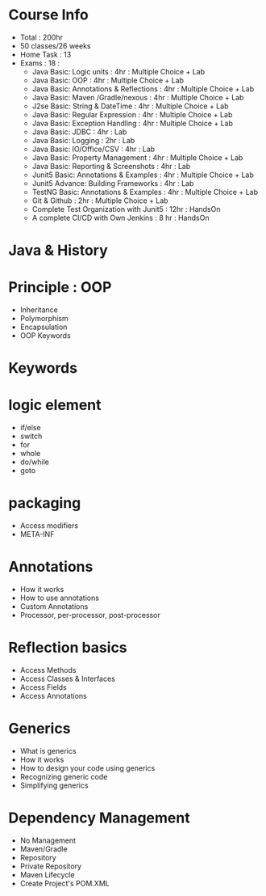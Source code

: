 # Course Info
- Total : 200hr
- 50 classes/26 weeks
- Home Task : 13
- Exams : 18 : 
    - Java Basic: Logic units : 4hr : Multiple Choice + Lab
    - Java Basic: OOP : 4hr : Multiple Choice + Lab
    - Java Basic: Annotations & Reflections : 4hr : Multiple Choice + Lab
    - Java Basic: Maven /Gradle/nexous : 4hr : Multiple Choice + Lab
    - J2se Basic: String & DateTime : 4hr : Multiple Choice + Lab
    - Java Basic: Regular Expression : 4hr : Multiple Choice + Lab
    - Java Basic: Exception Handling : 4hr : Multiple Choice + Lab
    - Java Basic: JDBC : 4hr :  Lab
    - Java Basic: Logging : 2hr : Lab
    - Java Basic: IO/Office/CSV : 4hr :  Lab      
    - Java Basic: Property Management : 4hr : Multiple Choice + Lab
    - Java Basic: Reporting & Screenshots : 4hr : Lab 
    - Junit5 Basic: Annotations & Examples : 4hr : Multiple Choice + Lab
    - Junit5 Advance: Building Frameworks : 4hr : Lab
    - TestNG Basic: Annotations & Examples : 4hr : Multiple Choice + Lab      
    - Git & Github : 2hr : Multiple Choice + Lab
    - Complete Test Organization with Junit5 : 12hr : HandsOn
    - A complete CI/CD with Own Jenkins : 8 hr : HandsOn
  
# Java & History

# Principle : OOP
- Inheritance
- Polymorphism
- Encapsulation 
- OOP Keywords 

# Keywords

# logic element
- if/else
- switch
- for
- whole
- do/while
- goto

# packaging
- Access modifiers
- META-INF 

# Annotations
- How it works
- How to use annotations
- Custom Annotations 
- Processor, per-processor, post-processor

# Reflection basics
- Access Methods
- Access Classes & Interfaces
- Access Fields
- Access Annotations 

# Generics
- What is generics
- How it works
- How to design your code using generics 
- Recognizing generic code
- Simplifying generics  

# Dependency Management 
- No Management 
- Maven/Gradle 
- Repository 
- Private Repository 
- Maven Lifecycle 
- Create Project's POM.XML